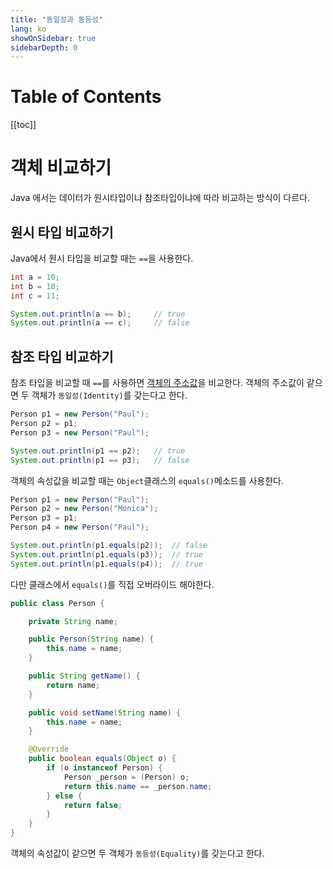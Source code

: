 ```yaml
---
title: "동일성과 동등성"
lang: ko
showOnSidebar: true
sidebarDepth: 0
---
```


# Table of Contents
[[toc]]

# 객체 비교하기
Java 에서는 데이터가 원시타입이냐 참조타입이냐에 따라 비교하는 방식이 다르다.

## 원시 타입 비교하기
Java에서 원시 타입을 비교할 때는 `==`을 사용한다.
``` java
int a = 10;
int b = 10;
int c = 11;

System.out.println(a == b);     // true
System.out.println(a == c);     // false
```

## 참조 타입 비교하기
참조 타입을 비교할 때 `==`를 사용하면 <u>객체의 주소값</u>을 비교한다. 객체의 주소값이 같으면 두 객체가 `동일성(Identity)`를 갖는다고 한다.
``` java
Person p1 = new Person("Paul");
Person p2 = p1;
Person p3 = new Person("Paul");

System.out.println(p1 == p2);   // true
System.out.println(p1 == p3);   // false
```

객체의 속성값을 비교할 때는 `Object`클래스의 `equals()`메소드를 사용한다. 
``` java
Person p1 = new Person("Paul");
Person p2 = new Person("Monica");
Person p3 = p1;
Person p4 = new Person("Paul");

System.out.println(p1.equals(p2));  // false
System.out.println(p1.equals(p3));  // true
System.out.println(p1.equals(p4));  // true
```
다만 클래스에서 `equals()`를 직접 오버라이드 해야한다. 
```java Person.java
public class Person {

    private String name;

    public Person(String name) {
        this.name = name;
    }

    public String getName() {
        return name;
    }

    public void setName(String name) {
        this.name = name;
    }

    @Override
    public boolean equals(Object o) {
        if (o instanceof Person) {
            Person _person = (Person) o;
            return this.name == _person.name;
        } else {
            return false;
        }
    }
}
```
객체의 속성값이 같으면 두 객체가 `동등성(Equality)`를 갖는다고 한다.